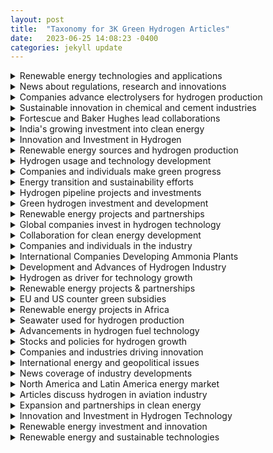```yaml
---
layout: post
title:  "Taxonomy for 3K Green Hydrogen Articles"
date:   2023-06-25 14:08:23 -0400
categories: jekyll update
---
```

<details>
<summary>
Renewable energy technologies and applications
</summary>
     <details>
     <summary>
     Long-duration energy storage projects using innovative technology
     </summary>
     </details>

     <details>
     <summary>
     Hydrogen power advances in aviation industry
     </summary>
     </details>

     <details>
     <summary>
     Toyota's electric vehicle plans and challenges
     </summary>
     </details>

     <details>
     <summary>
     Electric vehicles, funding, and government incentives
     </summary>
     </details>

     <details>
     <summary>
     News on Acquisition, Chassis, Aviation, IP, and Market
     </summary>
     </details>

     <details>
     <summary>
     Electric truck manufacturer Tevva expands with hydrogen
     </summary>
     </details>

     <details>
     <summary>
     Advances in fuel cell technology
     </summary>
     </details>

     <details>
     <summary>
     Renewable energy storage technologies and markets
     </summary>
     </details>

     <details>
     <summary>
     Economic impacts of US IR Act in Europe
     </summary>
     </details>

     <details>
     <summary>
     BMW develops vehicles powered by alternative fuel
     </summary>
     </details>

     <details>
     <summary>
     Electric Vehicle Market Trends and Forecasts
     </summary>
     </details>

</details>

<details>
<summary>
News about regulations, research and innovations
</summary>
     <details>
     <summary>
     Transportation sector to be decarbonized with hydrogen
     </summary>
     </details>

     <details>
     <summary>
     Decarbonization with hydrogen
     </summary>
     </details>

     <details>
     <summary>
     EU policies and fossil fuel industry interference
     </summary>
     </details>

     <details>
     <summary>
     Renewable innovations advance emergency power with hydrogen
     </summary>
     </details>

</details>

<details>
<summary>
Companies advance electrolysers for hydrogen production
</summary>
     <details>
     <summary>
     Advancements in Hydrogen Electrolyzers for Wind Energy
     </summary>
     </details>

     <details>
     <summary>
     Enapter expands production and training in Asia
     </summary>
     </details>

     <details>
     <summary>
     Expanding electrolysis capacity for low-carbon energy
     </summary>
     </details>

     <details>
     <summary>
     LONGi launches new electrolysis equipment line
     </summary>
     </details>

</details>

<details>
<summary>
Sustainable innovation in chemical and cement industries
</summary>
     <details>
     <summary>
     Efforts to reduce carbon emissions in cement production
     </summary>
     </details>

     <details>
     <summary>
     Sustainability in the manufacture of cleaning products
     </summary>
     </details>

     <details>
     <summary>
     De Nora Industries expands renewable energy capacity
     </summary>
     </details>

     <details>
     <summary>
     Renewable energy projects in Tunisia and Belgium
     </summary>
     </details>

</details>

<details>
<summary>
Fortescue and Baker Hughes lead collaborations
</summary>
     <details>
     <summary>
     Fortescue's plans for hydrogen projects and growth
     </summary>
     </details>

     <details>
     <summary>
     Environmental concerns over hydrogen power in Wales
     </summary>
     </details>

     <details>
     <summary>
     Collaborative projects to develop hydrogen infrastructure
     </summary>
     </details>

     <details>
     <summary>
     Billionaires compete to export renewable energy
     </summary>
     </details>

     <details>
     <summary>
     Renewable energy projects and emissions reduction initiatives
     </summary>
     </details>

     <details>
     <summary>
     Fortescue explores hydrogen opportunities in Southern Africa
     </summary>
     </details>

     <details>
     <summary>
     Collaborations and Expansion in Spain and Malaysia
     </summary>
     </details>

</details>

<details>
<summary>
India's growing investment into clean energy
</summary>
     <details>
     <summary>
     India's push towards sustainable energy alternatives
     </summary>
     </details>

     <details>
     <summary>
     India's major investment in renewable energy plan
     </summary>
     </details>

     <details>
     <summary>
     India's energy security strategy and diversification efforts
     </summary>
     </details>

     <details>
     <summary>
     India and Panama explore collaboration for hydrogen
     </summary>
     </details>

     <details>
     <summary>
     Investments and policies in green energy space
     </summary>
     </details>

     <details>
     <summary>
     Stock market, GDP, and power in India
     </summary>
     </details>

     <details>
     <summary>
     Renewable energy investment opportunities in India
     </summary>
     </details>

     <details>
     <summary>
     Developments and investments in clean energy technology
     </summary>
     </details>

     <details>
     <summary>
     International focus on development and exportation
     </summary>
     </details>

     <details>
     <summary>
     India's Investment in Sustainable Energy Future
     </summary>
     </details>

     <details>
     <summary>
     India's challenges and progress towards green hydrogen
     </summary>
     </details>

     <details>
     <summary>
     India's national mission to promote hydrogen energy
     </summary>
     </details>

     <details>
     <summary>
     Sustainable transport fuel alternatives garner attention
     </summary>
     </details>

     <details>
     <summary>
     India's clean energy transition and net-zero targets
     </summary>
     </details>

     <details>
     <summary>
     India's move towards sustainable fuel
     </summary>
     </details>

     <details>
     <summary>
     Trafigura and Indian government plans for expansion
     </summary>
     </details>

     <details>
     <summary>
     India's energy diversification and security strategy
     </summary>
     </details>

     <details>
     <summary>
     Adani Group announces spin-off of hydrogen businesses
     </summary>
     </details>

     <details>
     <summary>
     India's Plans to Boost Hydrogen Production
     </summary>
     </details>

     <details>
     <summary>
     India plans to categorize clean technologies
     </summary>
     </details>

     <details>
     <summary>
     India's budget and policies prioritize renewable energy
     </summary>
     </details>

     <details>
     <summary>
     India's ambitious plan to increase hydrogen production
     </summary>
     </details>

     <details>
     <summary>
     News about renewable energy projects and investments
     </summary>
     </details>

     <details>
     <summary>
     Kerala's Plan to Promote Alternative Fuel
     </summary>
     </details>

     <details>
     <summary>
     India explores renewable energy storage and exports
     </summary>
     </details>

     <details>
     <summary>
     Adani Group faces setbacks in green projects
     </summary>
     </details>

     <details>
     <summary>
     NTPC invests in green energy technology
     </summary>
     </details>

     <details>
     <summary>
     India and Japan to boost green energy cooperation
     </summary>
     </details>

     <details>
     <summary>
     Orders and Growth for Engineers India and KEC
     </summary>
     </details>

     <details>
     <summary>
     European Investment Bank supports hydrogen development worldwide
     </summary>
     </details>

     <details>
     <summary>
     ReNew Power looks to expand internationally
     </summary>
     </details>

     <details>
     <summary>
     Jefferies weighs in on RIL stock surge
     </summary>
     </details>

     <details>
     <summary>
     Investment and development in Indian green hydrogen facilities
     </summary>
     </details>

     <details>
     <summary>
     India's economic rise and potential
     </summary>
     </details>

     <details>
     <summary>
     Global potential and partnerships for hydrogen infrastructure
     </summary>
     </details>

     <details>
     <summary>
     Indian Oil plans net-zero emissions via hydrogen
     </summary>
     </details>

     <details>
     <summary>
     India and Fraunhofer ISE collaborate for hydrogen projects
     </summary>
     </details>

     <details>
     <summary>
     India explores investment and adoption of hydrogen
     </summary>
     </details>

     <details>
     <summary>
     Renewable energy solutions and partnerships in Qatar
     </summary>
     </details>

     <details>
     <summary>
     India's renewable energy sector expands rapidly
     </summary>
     </details>

</details>

<details>
<summary>
Innovation and Investment in Hydrogen
</summary>
     <details>
     <summary>
     Elcogen partners with Korean shipbuilding & ENERTRAG project
     </summary>
     </details>

     <details>
     <summary>
     Renewable energy as fuel for transportation
     </summary>
     </details>

     <details>
     <summary>
     Linde invests in hydrogen production in California and Texas
     </summary>
     </details>

     <details>
     <summary>
     Fluitron roll-out hydrogen processing and dispensing products
     </summary>
     </details>

     <details>
     <summary>
     Flame incident on liquid hydrogen carrier ship
     </summary>
     </details>

     <details>
     <summary>
     Sunfire's electrolyzer technology gains industrial partnerships and contracts
     </summary>
     </details>

     <details>
     <summary>
     Renewable-powered data centers and energy projects
     </summary>
     </details>

     <details>
     <summary>
     Technip Energies awarded contracts for clean energy solutions
     </summary>
     </details>

     <details>
     <summary>
     Partnerships and Innovation for Fuel Cell Production
     </summary>
     </details>

     <details>
     <summary>
     Renewable energy projects and carbon capture technology
     </summary>
     </details>

</details>

<details>
<summary>
Renewable energy sources and hydrogen production
</summary>
     <details>
     <summary>
     Expansion of Bloom Energy and H2PLT in Europe
     </summary>
     </details>

     <details>
     <summary>
     Chile's pursuit of renewable energy
     </summary>
     </details>

     <details>
     <summary>
     Ballard fuel cells orders for Dutch wind project
     </summary>
     </details>

     <details>
     <summary>
     Expansion of green energy sources in Northern Europe
     </summary>
     </details>

     <details>
     <summary>
     Exploring potential use of wind power
     </summary>
     </details>

     <details>
     <summary>
     Renewable energy sources powering hydrogen projects
     </summary>
     </details>

</details>

<details>
<summary>
Hydrogen usage and technology development
</summary>
     <details>
     <summary>
     Hydrogen innovation in South Australia showcased
     </summary>
     </details>

     <details>
     <summary>
     Development of a new renewable energy hub
     </summary>
     </details>

     <details>
     <summary>
     Research funding and pilot projects in Europe
     </summary>
     </details>

     <details>
     <summary>
     Emphasizing Clean Energy Initiatives for the Future
     </summary>
     </details>

     <details>
     <summary>
     Conferences and symposium in APAC nations
     </summary>
     </details>

     <details>
     <summary>
     Regions seek leadership in clean energy export
     </summary>
     </details>

     <details>
     <summary>
     Research and projects advancing hydrogen technology
     </summary>
     </details>

     <details>
     <summary>
     Replacing fossil fuels with alternative energy source
     </summary>
     </details>

     <details>
     <summary>
     Installation and delivery companies involved in Scotland
     </summary>
     </details>

     <details>
     <summary>
     Development of hydrogen production facilities in Northern Ireland
     </summary>
     </details>

</details>

<details>
<summary>
Companies and individuals make green progress
</summary>
     <details>
     <summary>
     Investments and awards for innovative electrolysis solutions
     </summary>
     </details>

     <details>
     <summary>
     NASDAQ-bound company producing electrolysis systems
     </summary>
     </details>

     <details>
     <summary>
     Developments in hydrogen generator technology and R&D
     </summary>
     </details>

     <details>
     <summary>
     Appointments and Financing Activities for Hydrogen Companies
     </summary>
     </details>

     <details>
     <summary>
     Altima announces Joint Venture for Hydrogen Technology
     </summary>
     </details>

     <details>
     <summary>
     Research and development of hydrogen production process
     </summary>
     </details>

     <details>
     <summary>
     New CEO appointments in hydrogen industry
     </summary>
     </details>

</details>

<details>
<summary>
Energy transition and sustainability efforts
</summary>
     <details>
     <summary>
     Advancements and calls for change in production
     </summary>
     </details>

     <details>
     <summary>
     Canada's transition to sustainable energy economy
     </summary>
     </details>

     <details>
     <summary>
     Energy transition efforts in Tunisia and Africa
     </summary>
     </details>

</details>

<details>
<summary>
Hydrogen pipeline projects and investments
</summary>
     <details>
     <summary>
     Portugal's investment and plans for hydrogen expansion
     </summary>
     </details>

     <details>
     <summary>
     News on Nordic and Dutch hydrogen exports
     </summary>
     </details>

     <details>
     <summary>
     Green energy initiatives in Northern Europe
     </summary>
     </details>

     <details>
     <summary>
     Pipeline plans for offshore wind-generated fuel
     </summary>
     </details>

     <details>
     <summary>
     European countries plan cross-border hydrogen pipeline network
     </summary>
     </details>

     <details>
     <summary>
     Partnerships, contracts and orders advance hydrogen production
     </summary>
     </details>

     <details>
     <summary>
     Germany and Norway collaborate on hydrogen production
     </summary>
     </details>

     <details>
     <summary>
     Italy seeks EU funds for gas grid
     </summary>
     </details>

     <details>
     <summary>
     Ukraine's potential for exporting carbon-free energy
     </summary>
     </details>

     <details>
     <summary>
     Germany's ambitious plans for hydrogen infrastructure expansion
     </summary>
     </details>

</details>

<details>
<summary>
Green hydrogen investment and development
</summary>
     <details>
     <summary>
     Green energy backup solutions for datacenters
     </summary>
     </details>

     <details>
     <summary>
     Companies collaborate on waste-to-energy aviation supply
     </summary>
     </details>

     <details>
     <summary>
     Investment and trial results for hydrogen power
     </summary>
     </details>

     <details>
     <summary>
     Investments and production of green fuel
     </summary>
     </details>

     <details>
     <summary>
     Development and investment in Nordic hydrogen infrastructure
     </summary>
     </details>

     <details>
     <summary>
     Gevo partners with Zero6, Cummins for production facility
     </summary>
     </details>

     <details>
     <summary>
     Partnership to Develop Hydrogen Projects in NA, Europe
     </summary>
     </details>

</details>

<details>
<summary>
Renewable energy projects and partnerships
</summary>
     <details>
     <summary>
     Renewable energy projects in Romania and Croatia
     </summary>
     </details>

     <details>
     <summary>
     ATOME Energy and Cavendish Joint Venture
     </summary>
     </details>

     <details>
     <summary>
     Startups secure funding to scale hydrogen production
     </summary>
     </details>

     <details>
     <summary>
     Partnership agreements for Nordic hydrogen projects
     </summary>
     </details>

     <details>
     <summary>
     Massive projects and initiatives for clean energy
     </summary>
     </details>

     <details>
     <summary>
     Partnership and Investment in Hydrogen by Australia and Germany
     </summary>
     </details>

     <details>
     <summary>
     Shipping green energy carrier via tankers in Australia
     </summary>
     </details>

     <details>
     <summary>
     Issues with supply and use of hydrogen
     </summary>
     </details>

     <details>
     <summary>
     Australia leads the world with hydrogen projects
     </summary>
     </details>

     <details>
     <summary>
     Mongolia project planned by Elixir Energy and SB Energy
     </summary>
     </details>

     <details>
     <summary>
     New South Wales expands renewable energy efforts
     </summary>
     </details>

     <details>
     <summary>
     Metacon expands with hydrogen projects in Slovakia and Poland
     </summary>
     </details>

</details>

<details>
<summary>
Global companies invest in hydrogen technology
</summary>
     <details>
     <summary>
     LNG and gas crisis dominate energy news
     </summary>
     </details>

     <details>
     <summary>
     New members join hydrogen council board
     </summary>
     </details>

     <details>
     <summary>
     Industry research and projects for low-cost production
     </summary>
     </details>

     <details>
     <summary>
     Shell invests in Oman's hydrogen future
     </summary>
     </details>

     <details>
     <summary>
     Collaborative projects in Spain and the Netherlands
     </summary>
     </details>

     <details>
     <summary>
     Major oil companies invest in low-carbon hydrogen
     </summary>
     </details>

     <details>
     <summary>
     DNV appointed for various hydrogen assessment projects
     </summary>
     </details>

     <details>
     <summary>
     Companies selected for Dutch hydrogen project
     </summary>
     </details>

     <details>
     <summary>
     Major Energy Companies Struggle with Climate Promises
     </summary>
     </details>

     <details>
     <summary>
     Shell partners with Evides for Dutch hydrogen project
     </summary>
     </details>

     <details>
     <summary>
     Expansion plans for hydrogen infrastructure in Germany's seaports
     </summary>
     </details>

     <details>
     <summary>
     Spain invests heavily in renewable hydrogen industry
     </summary>
     </details>

     <details>
     <summary>
     BP invests $2 billion to develop Spanish hub
     </summary>
     </details>

</details>

<details>
<summary>
Collaboration for clean energy development
</summary>
     <details>
     <summary>
     Development of ammonia-based hydrogen storage systems
     </summary>
     </details>

     <details>
     <summary>
     Luxury cruise ship uses eco-friendly power
     </summary>
     </details>

     <details>
     <summary>
     Development and use of clean ammonia
     </summary>
     </details>

     <details>
     <summary>
     Fuel cell innovation in maritime transportation
     </summary>
     </details>

     <details>
     <summary>
     Partnerships and acquisitions in hydrogen sector
     </summary>
     </details>

     <details>
     <summary>
     Collaboration between JERA and TAQA for decarbonisation
     </summary>
     </details>

</details>

<details>
<summary>
Companies and individuals in the industry
</summary>
     <details>
     <summary>
     Appointments made for companies involved in hydrogen
     </summary>
     </details>

     <details>
     <summary>
     APEX Group advances German green hydrogen project pipeline
     </summary>
     </details>

     <details>
     <summary>
     Appointments and agreements in hydrogen industry company
     </summary>
     </details>

     <details>
     <summary>
     Investments in Hydrogen Technology Startup Fabrum
     </summary>
     </details>

</details>

<details>
<summary>
International Companies Developing Ammonia Plants
</summary>
     <details>
     <summary>
     Partnerships and Projects for Floating Clean Energy
     </summary>
     </details>

     <details>
     <summary>
     Thyssenkrupp Uhde expands sales and explores partnerships
     </summary>
     </details>

     <details>
     <summary>
     Topsoe's technology secures Chinese ammonia production growth
     </summary>
     </details>

     <details>
     <summary>
     Ammonia production and export partnerships
     </summary>
     </details>

     <details>
     <summary>
     Partnerships and Investment in Hydrogen Projects
     </summary>
     </details>

     <details>
     <summary>
     Partnership to Develop Hydrogen and Ammonia Plant
     </summary>
     </details>

     <details>
     <summary>
     Greenko invests heavily in large-scale electrolyzer orders
     </summary>
     </details>

     <details>
     <summary>
     Oracle and Ocior advance Pakistani hydrogen project
     </summary>
     </details>

     <details>
     <summary>
     Ammonia technology contracts in Middle East, Chile and India
     </summary>
     </details>

</details>

<details>
<summary>
Development and Advances of Hydrogen Industry
</summary>
     <details>
     <summary>
     Exploring the Use of Alternative Fuel Sources
     </summary>
     </details>

     <details>
     <summary>
     Renewable energy powers California hydrogen production
     </summary>
     </details>

     <details>
     <summary>
     Collaborations and software reduce carbon emissions
     </summary>
     </details>

     <details>
     <summary>
     Developments in hydrogen fuel infrastructure and industry
     </summary>
     </details>

     <details>
     <summary>
     SoCalGas showcases innovative hydrogen applications
     </summary>
     </details>

</details>

<details>
<summary>
Hydrogen as driver for technology growth
</summary>
     <details>
     <summary>
     Innovations in eco-friendly maritime transportation
     </summary>
     </details>

     <details>
     <summary>
     Renewable energy alternative for heavy industry
     </summary>
     </details>

     <details>
     <summary>
     News about trains powered by alternative fuel sources
     </summary>
     </details>

     <details>
     <summary>
     Government investments and initiatives support H2 tech
     </summary>
     </details>

     <details>
     <summary>
     Approval granted for North America's first hub
     </summary>
     </details>

     <details>
     <summary>
     Renewable energy planning for Scottish and Irish ports
     </summary>
     </details>

     <details>
     <summary>
     Nova Scotia and British Columbia lead Canada's green hydrogen development
     </summary>
     </details>

     <details>
     <summary>
     CHAR Technologies Expands Biocoal & Green Energy Production
     </summary>
     </details>

</details>

<details>
<summary>
Renewable energy projects & partnerships
</summary>
     <details>
     <summary>
     Agreement signed to export hydrogen to Europe
     </summary>
     </details>

     <details>
     <summary>
     Energy diversification efforts in Middle East countries
     </summary>
     </details>

     <details>
     <summary>
     Masdar expands renewable energy portfolio in multiple countries
     </summary>
     </details>

     <details>
     <summary>
     Middle Eastern oil producers prioritize clean energy
     </summary>
     </details>

     <details>
     <summary>
     Bond sales fund UAE's renewable energy transition
     </summary>
     </details>

     <details>
     <summary>
     Sustainable Aviation Fuel production partnerships and growth
     </summary>
     </details>

     <details>
     <summary>
     Global push towards renewable energy solutions
     </summary>
     </details>

     <details>
     <summary>
     Decarbonizing the steel industry
     </summary>
     </details>

     <details>
     <summary>
     Developments in Oman's Renewable Energy Sector
     </summary>
     </details>

     <details>
     <summary>
     India-UAE-France partnership for clean energy
     </summary>
     </details>

     <details>
     <summary>
     Saudi Arabia's NEOM project obtains operating license
     </summary>
     </details>

     <details>
     <summary>
     Deadline extension for Oman's first hydrogen auction
     </summary>
     </details>

     <details>
     <summary>
     European efforts to transition to clean energy
     </summary>
     </details>

     <details>
     <summary>
     Hydrogen application in public transportation pilots
     </summary>
     </details>

     <details>
     <summary>
     Masdar and IFC partner to develop African renewable energy
     </summary>
     </details>

     <details>
     <summary>
     ACWA Power expands with green hydrogen projects
     </summary>
     </details>

     <details>
     <summary>
     Financing challenges for decarbonizing carbon-intensive industries
     </summary>
     </details>

</details>

<details>
<summary>
EU and US counter green subsidies
</summary>
     <details>
     <summary>
     Investment trends in climate tech for Europe
     </summary>
     </details>

     <details>
     <summary>
     EU implements carbon pricing policies
     </summary>
     </details>

     <details>
     <summary>
     EU to promote domestic production and catch-up
     </summary>
     </details>

     <details>
     <summary>
     European countries discuss funding for clean energy
     </summary>
     </details>

     <details>
     <summary>
     EU and US compete in climate subsidy race
     </summary>
     </details>

     <details>
     <summary>
     EU's plan for clean tech future
     </summary>
     </details>

     <details>
     <summary>
     European perspectives on sustainable energy manufacturing
     </summary>
     </details>

</details>

<details>
<summary>
Renewable energy projects in Africa
</summary>
     <details>
     <summary>
     John Cockerill invests in Morocco's electrolyzer production
     </summary>
     </details>

     <details>
     <summary>
     German corporations increase investment in Africa's energy
     </summary>
     </details>

     <details>
     <summary>
     South Africa's renewable energy developments and plans
     </summary>
     </details>

     <details>
     <summary>
     Sasol invests in renewable energy sources
     </summary>
     </details>

     <details>
     <summary>
     Collaboration on Alternative Energy in Algeria
     </summary>
     </details>

     <details>
     <summary>
     Asian & African Green Hydrogen Development
     </summary>
     </details>

     <details>
     <summary>
     Chariot acquires water production for Mauritania project
     </summary>
     </details>

     <details>
     <summary>
     Africa-Europe cooperation in renewable energy investment
     </summary>
     </details>

     <details>
     <summary>
     Development of hydrogen in the Middle East and North Africa (MENA) region
     </summary>
     </details>

     <details>
     <summary>
     TotalEnergies reports record profit, plans buybacks amidst EU discord
     </summary>
     </details>

     <details>
     <summary>
     Advancing development of African hydrogen infrastructure
     </summary>
     </details>

     <details>
     <summary>
     International collaboration and investment in hydrogen technology
     </summary>
     </details>

</details>

<details>
<summary>
Seawater used for hydrogen production
</summary>
     <details>
     <summary>
     Innovative methods for hydrogen production
     </summary>
     </details>

     <details>
     <summary>
     Innovations in Catalysts for Hydrogen Production
     </summary>
     </details>

     <details>
     <summary>
     Innovative methods and sources for producing hydrogen
     </summary>
     </details>

     <details>
     <summary>
     Seawater-based production of sustainable fuel
     </summary>
     </details>

     <details>
     <summary>
     Innovations and Challenges in Cost-Effective Production
     </summary>
     </details>

     <details>
     <summary>
     Green Hydrogen Production From Seawater Technological Advances
     </summary>
     </details>

     <details>
     <summary>
     Producing Hydrogen from Seawater via New Methods
     </summary>
     </details>

     <details>
     <summary>
     Advancements in producing hydrogen from seawater
     </summary>
     </details>

</details>

<details>
<summary>
Advancements in hydrogen fuel technology
</summary>
     <details>
     <summary>
     Partnerships and ambitions for UK hydrogen market
     </summary>
     </details>

     <details>
     <summary>
     Rolls-Royce and Tenneco hydrogen engine tests
     </summary>
     </details>

     <details>
     <summary>
     News on Hydrogen Fuel Cell Technology Expansion
     </summary>
     </details>

     <details>
     <summary>
     Chemours and Ionomr Innovations Expand Operations in France
     </summary>
     </details>

     <details>
     <summary>
     Renewable Energy Conferences and Exhibitions in Europe
     </summary>
     </details>

     <details>
     <summary>
     Kier feasibility study on hydrogen-powered depots
     </summary>
     </details>

     <details>
     <summary>
     Cummins showcases fuel-agnostic platform for CVs
     </summary>
     </details>

     <details>
     <summary>
     Swedish town and rare earth metals discovery
     </summary>
     </details>

     <details>
     <summary>
     New developments in green fuel cell vehicles
     </summary>
     </details>

     <details>
     <summary>
     Innovative solutions and awards in hydrogen technology
     </summary>
     </details>

     <details>
     <summary>
     Lhyfe expands production with new facilities
     </summary>
     </details>

     <details>
     <summary>
     News headlines about electrolyzer systems and orders
     </summary>
     </details>

     <details>
     <summary>
     International Policy Cooperation and Subsidies for Electrolysis
     </summary>
     </details>

     <details>
     <summary>
     Innovations and investments in hydrogen technology
     </summary>
     </details>

     <details>
     <summary>
     Howden's involvement in hydrogen compressor contracts and design
     </summary>
     </details>

     <details>
     <summary>
     Norwegian companies partner for hydrogen infrastructure expansion
     </summary>
     </details>

     <details>
     <summary>
     Events and Summits Highlighting H2 Advancements
     </summary>
     </details>

     <details>
     <summary>
     Partnerships driving transition to green energy
     </summary>
     </details>

     <details>
     <summary>
     Companies collaborate on fuel cell development
     </summary>
     </details>

     <details>
     <summary>
     Fuel cell buses and generators drive innovation
     </summary>
     </details>

     <details>
     <summary>
     Advancements in Hydrogen Transport and Storage Technologies
     </summary>
     </details>

     <details>
     <summary>
     Development and deployment of hydrogen-powered trucks in India
     </summary>
     </details>

     <details>
     <summary>
     Advancements in fuel cell technology for various industries
     </summary>
     </details>

     <details>
     <summary>
     Collaboration to Develop Solid Oxide Electrolyzers
     </summary>
     </details>

     <details>
     <summary>
     Expansion of hydrogen refuelling infrastructure in Europe
     </summary>
     </details>

     <details>
     <summary>
     News about steel industry's decarbonization efforts
     </summary>
     </details>

     <details>
     <summary>
     Comparing Fuel Cell Electric Vehicles to Battery-Electric
     </summary>
     </details>

     <details>
     <summary>
     Loop Energy announces new partnerships and board addition
     </summary>
     </details>

     <details>
     <summary>
     Investment in low-carbon energy transition projects
     </summary>
     </details>

     <details>
     <summary>
     Hydrogen production from plastic waste in Europe
     </summary>
     </details>

     <details>
     <summary>
     HDF Energy expands production of hydrogen fuel cells
     </summary>
     </details>

     <details>
     <summary>
     Advancements in marine industry fuel technology
     </summary>
     </details>

     <details>
     <summary>
     New hydrogen-powered vehicles and equipment unveiled
     </summary>
     </details>

</details>

<details>
<summary>
Stocks and policies for hydrogen growth
</summary>
     <details>
     <summary>
     Hyzon Motors' Delayed Disclosure Hearings
     </summary>
     </details>

     <details>
     <summary>
     Investment opportunities in clean energy technologies
     </summary>
     </details>

     <details>
     <summary>
     Air Products expands with new offices and sponsorships
     </summary>
     </details>

     <details>
     <summary>
     Investment opportunities in alternative energy
     </summary>
     </details>

     <details>
     <summary>
     News on US policy and IRA driving growth
     </summary>
     </details>

     <details>
     <summary>
     Analysis of companies investing in low-carbon technologies
     </summary>
     </details>

</details>

<details>
<summary>
Companies and industries driving innovation
</summary>
     <details>
     <summary>
     Nel ASA expands production for electrolysers
     </summary>
     </details>

     <details>
     <summary>
     Mining and exploration updates with critical elements
     </summary>
     </details>

     <details>
     <summary>
     Getech Group sees growth in renewable energy contracts
     </summary>
     </details>

     <details>
     <summary>
     Financial results and order backlog updates
     </summary>
     </details>

     <details>
     <summary>
     Updates and plans for renewable energy companies
     </summary>
     </details>

     <details>
     <summary>
     Financial reports of Cummins and Cognex
     </summary>
     </details>

     <details>
     <summary>
     Financial success of a company
     </summary>
     </details>

     <details>
     <summary>
     Financial performance of major industrial gas companies
     </summary>
     </details>

     <details>
     <summary>
     Nikola and GP Joule partner for FCEVs
     </summary>
     </details>

     <details>
     <summary>
     Financial struggles and layoffs at ITM Power
     </summary>
     </details>

     <details>
     <summary>
     Positive financial results for companies in the energy sector
     </summary>
     </details>

     <details>
     <summary>
     Financial reports for companies involved in hydrogen technology
     </summary>
     </details>

     <details>
     <summary>
     Market performance and economic outlook updates
     </summary>
     </details>

     <details>
     <summary>
     CF Industries and CIP invest in ammonia projects
     </summary>
     </details>

     <details>
     <summary>
     Corporate trading updates and mining outlook
     </summary>
     </details>

     <details>
     <summary>
     Sasol's renewable energy integration and sales metrics
     </summary>
     </details>

     <details>
     <summary>
     Fusion Fuel receives funding and grants
     </summary>
     </details>

     <details>
     <summary>
     Q4 2022 Earnings of Various Energy Companies
     </summary>
     </details>

</details>

<details>
<summary>
International energy and geopolitical issues
</summary>
     <details>
     <summary>
     Geopolitical and production concerns
     </summary>
     </details>

     <details>
     <summary>
     France, Germany, India discuss clean energy technology
     </summary>
     </details>

     <details>
     <summary>
     Kazakhstan's political climate and international relations
     </summary>
     </details>

     <details>
     <summary>
     International politics and environmental resources
     </summary>
     </details>

     <details>
     <summary>
     Issues surrounding energy supply and geopolitics
     </summary>
     </details>

</details>

<details>
<summary>
News coverage of industry developments
</summary>
     <details>
     <summary>
     Wind power fuel generation in Texas and Wyoming
     </summary>
     </details>

     <details>
     <summary>
     US regions compete for hydrogen hub funding
     </summary>
     </details>

     <details>
     <summary>
     Natural gas blending tests with hydrogen
     </summary>
     </details>

     <details>
     <summary>
     Developments and setbacks in electrolyser plant partnerships
     </summary>
     </details>

     <details>
     <summary>
     Florida utility expands renewable energy production
     </summary>
     </details>

     <details>
     <summary>
     Discussions on tax breaks and industry challenges
     </summary>
     </details>

     <details>
     <summary>
     Controversy surrounds LA power plant conversion
     </summary>
     </details>

     <details>
     <summary>
     Power company explores alternative energy production
     </summary>
     </details>

     <details>
     <summary>
     Hydrogen development in Australia/mainly Western Australia
     </summary>
     </details>

     <details>
     <summary>
     Plug Power's progress and challenges
     </summary>
     </details>

     <details>
     <summary>
     Australia's Green Hydrogen Industry Losing Ground
     </summary>
     </details>

</details>

<details>
<summary>
North America and Latin America energy market
</summary>
     <details>
     <summary>
     North America's energy transition acceleration and challenges
     </summary>
     </details>

     <details>
     <summary>
     Data centers adopting renewable energy initiatives
     </summary>
     </details>

     <details>
     <summary>
     InvestChile's portfolio includes significant hydrogen projects
     </summary>
     </details>

     <details>
     <summary>
     Latin America explores clean fuel innovations
     </summary>
     </details>

</details>

<details>
<summary>
Articles discuss hydrogen in aviation industry
</summary>
     <details>
     <summary>
     Alternatives to traditional air travel fuel
     </summary>
     </details>

     <details>
     <summary>
     Partnerships and initiatives for sustainable aviation
     </summary>
     </details>

     <details>
     <summary>
     Experimental hydrogen-powered aviation gains ground
     </summary>
     </details>

     <details>
     <summary>
     Synthetic fuels create buzz in sustainability push
     </summary>
     </details>

     <details>
     <summary>
     Challenges of sustainable aviation biofuel explored
     </summary>
     </details>

</details>

<details>
<summary>
Expansion and partnerships in clean energy
</summary>
     <details>
     <summary>
     Capstone Green Energy's Follow-On Orders and Presentations
     </summary>
     </details>

     <details>
     <summary>
     Tech startups and expansion in Houston energy industry
     </summary>
     </details>

     <details>
     <summary>
     Collaborations and alliances for carbon-neutral technology
     </summary>
     </details>

     <details>
     <summary>
     Mott Corporation expands its clean energy business
     </summary>
     </details>

</details>

<details>
<summary>
Innovation and Investment in Hydrogen Technology
</summary>
     <details>
     <summary>
     Spain and Portugal's leadership in hydrogen innovation
     </summary>
     </details>

     <details>
     <summary>
     Gold miners and Platinum benefit from adoption
     </summary>
     </details>

     <details>
     <summary>
     California's climate change initiatives and policies
     </summary>
     </details>

     <details>
     <summary>
     Patent data reveals increasing interest in technology
     </summary>
     </details>

     <details>
     <summary>
     Exploring potential and challenges of hydrogen power
     </summary>
     </details>

     <details>
     <summary>
     UK initiatives drive hydrogen industry development
     </summary>
     </details>

     <details>
     <summary>
     Countries Compete for Dominance in Hydrogen Industry
     </summary>
     </details>

     <details>
     <summary>
     Exploring the Viability of Hydrogen Energy
     </summary>
     </details>

     <details>
     <summary>
     Development and challenges of hydrogen projects
     </summary>
     </details>

     <details>
     <summary>
     Development and Investment in Hydrogen Technology
     </summary>
     </details>

     <details>
     <summary>
     Launch of €100m hydrogen investment portfolio in Europe
     </summary>
     </details>

     <details>
     <summary>
     Developing renewable energy opportunities in Asia-Pacific
     </summary>
     </details>

     <details>
     <summary>
     Cost competitiveness of imported hydrogen in EU
     </summary>
     </details>

     <details>
     <summary>
     Electrolyzer market growth drives green energy innovation
     </summary>
     </details>

     <details>
     <summary>
     Investment and growth potential in green hydrogen
     </summary>
     </details>

     <details>
     <summary>
     Ammonia as alternative fuel source gains momentum
     </summary>
     </details>

     <details>
     <summary>
     Johnson Matthey and Plug Power partnership announcement
     </summary>
     </details>

     <details>
     <summary>
     Oil majors' investments and renewable energy transition
     </summary>
     </details>

     <details>
     <summary>
     Certification schemes for renewable energy source
     </summary>
     </details>

     <details>
     <summary>
     Renewable fuel source in Northeastern US
     </summary>
     </details>

     <details>
     <summary>
     Innovative technologies for sustainable fuel production
     </summary>
     </details>

     <details>
     <summary>
     The future of decarbonizing with hydrogen
     </summary>
     </details>

     <details>
     <summary>
     Investment and research in alternative energy source
     </summary>
     </details>

     <details>
     <summary>
     EU Regulations and Controversies Surrounding Hydrogen Production
     </summary>
     </details>

     <details>
     <summary>
     European initiatives for aviation decarbonization
     </summary>
     </details>

     <details>
     <summary>
     Outlook bright for hydrogen as energy source
     </summary>
     </details>

     <details>
     <summary>
     Africa's potential for renewable energy development
     </summary>
     </details>

     <details>
     <summary>
     Comparing Electrolyzer Technologies & Blue Hydrogen Carbon Capture
     </summary>
     </details>

     <details>
     <summary>
     Upcoming events and investment opportunities for hydrogen
     </summary>
     </details>

     <details>
     <summary>
     Market growth and feasibility of green electrolysis
     </summary>
     </details>

     <details>
     <summary>
     Japan's struggles with hydrogen policy implementation
     </summary>
     </details>

     <details>
     <summary>
     Innovations and challenges in hydrogen technology
     </summary>
     </details>

     <details>
     <summary>
     Exploring collaborations to promote hydrogen technology
     </summary>
     </details>

     <details>
     <summary>
     Exploring potential and challenges of hydrogen energy
     </summary>
     </details>

     <details>
     <summary>
     Water scarcity challenges green hydrogen production
     </summary>
     </details>

     <details>
     <summary>
     Turkey's energy plan and strategy for 2053
     </summary>
     </details>

</details>

<details>
<summary>
Renewable energy investment and innovation
</summary>
     <details>
     <summary>
     Renewable energy sector sees significant growth
     </summary>
     </details>

     <details>
     <summary>
     Investment in low-carbon energy transition
     </summary>
     </details>

     <details>
     <summary>
     Renewable energy stocks and startups in 2023
     </summary>
     </details>

     <details>
     <summary>
     Deployment and Investment in Clean Energy Technologies
     </summary>
     </details>

     <details>
     <summary>
     Mining sectors and metals shift in popularity
     </summary>
     </details>

     <details>
     <summary>
     UK economy prioritizes green growth amidst energy concerns
     </summary>
     </details>

     <details>
     <summary>
     Emerging technological innovations in sustainable energy
     </summary>
     </details>

     <details>
     <summary>
     Energy market predictions and post-oil era glimpses
     </summary>
     </details>

     <details>
     <summary>
     Investment focus on energy diversification opportunities
     </summary>
     </details>

     <details>
     <summary>
     Global leaders discuss energy shift at Davos
     </summary>
     </details>

     <details>
     <summary>
     Climate and finance challenges examined in Davos
     </summary>
     </details>

     <details>
     <summary>
     Climate solutions and tipping points towards net zero
     </summary>
     </details>

     <details>
     <summary>
     Fracking debate impacts renewables' public opinion
     </summary>
     </details>

     <details>
     <summary>
     Food and fertilizer
     </summary>
     </details>

     <details>
     <summary>
     Government policies and funding for hydrogen initiatives
     </summary>
     </details>

     <details>
     <summary>
     Financial reports and commitment to environmental stewardship
     </summary>
     </details>

     <details>
     <summary>
     Renewable energy acceleration amidst Russian-Ukrainian conflict
     </summary>
     </details>

     <details>
     <summary>
     Cleantech and industrial decarbonization plans
     </summary>
     </details>

     <details>
     <summary>
     Innovative strategies and investment for clean energy
     </summary>
     </details>

     <details>
     <summary>
     Debate over nuclear as renewable energy alternative
     </summary>
     </details>

     <details>
     <summary>
     Topics: Moon Exploration, False Messiahs, Israeli Politics, Legal Controversy
     </summary>
     </details>

     <details>
     <summary>
     Financial performance and market approach of companies
     </summary>
     </details>

     <details>
     <summary>
     Energy transitions and investments
     </summary>
     </details>

     <details>
     <summary>
     China's Renewable Investment and Clean Tech Dominance
     </summary>
     </details>

     <details>
     <summary>
     Offshore wind power and energy transition trends
     </summary>
     </details>

     <details>
     <summary>
     Energy transition, climate change, and environment news
     </summary>
     </details>

     <details>
     <summary>
     Transitioning to zero emissions
     </summary>
     </details>

</details>

<details>
<summary>
Renewable energy and sustainable technologies
</summary>
     <details>
     <summary>
     Market analysis and growth forecast for hydrogen
     </summary>
     </details>

     <details>
     <summary>
     Technological advancements and market outlook for hydrogen
     </summary>
     </details>

     <details>
     <summary>
     Market growth and trends of hydrogen
     </summary>
     </details>

     <details>
     <summary>
     Growth and market potential in mining
     </summary>
     </details>

     <details>
     <summary>
     Market growth expected for hydrogen-powered transportation systems
     </summary>
     </details>

     <details>
     <summary>
     Market projection for power generation and storage
     </summary>
     </details>

     <details>
     <summary>
     Emerging markets predictions for sustainable development
     </summary>
     </details>

     <details>
     <summary>
     Market growth and analysis of fuel cells
     </summary>
     </details>

     <details>
     <summary>
     Market trends of related industries to green hydrogen
     </summary>
     </details>

     <details>
     <summary>
     Market Analysis for Related Chemical Industries
     </summary>
     </details>

     <details>
     <summary>
     Global steel market's transition to sustainability
     </summary>
     </details>

     <details>
     <summary>
     Energy management, construction equipment & market growth
     </summary>
     </details>

     <details>
     <summary>
     Market insights on green ammonia and fertilizers
     </summary>
     </details>

     <details>
     <summary>
     News on energy storage and key players
     </summary>
     </details>

     <details>
     <summary>
     Market growth and analysis of clean energy
     </summary>
     </details>

     <details>
     <summary>
     Rapid growth projected for alternative energy source
     </summary>
     </details>

     <details>
     <summary>
     Renewable and sustainable fuel market analysis
     </summary>
     </details>

     <details>
     <summary>
     Market growth projections for electrolysis technology
     </summary>
     </details>

     <details>
     <summary>
     Growing Global Investment in Hydrogen Production
     </summary>
     </details>

     <details>
     <summary>
     Fusion Fuel Fourth Quarter Investor Update
     </summary>
     </details>

     <details>
     <summary>
     Market analysis of chelating agents and fertilizers
     </summary>
     </details>

</details>

